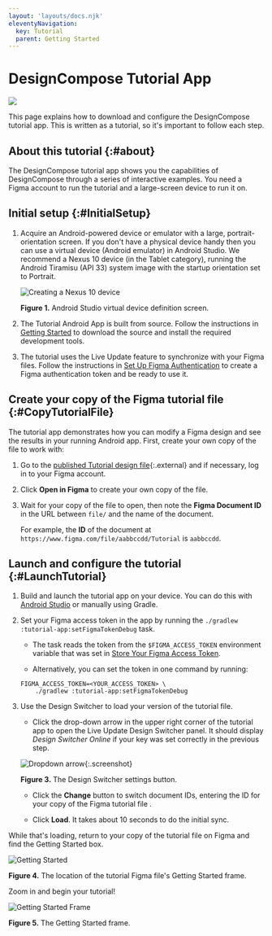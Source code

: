 ```yaml
---
layout: 'layouts/docs.njk'
eleventyNavigation:
  key: Tutorial
  parent: Getting Started
---
```



# DesignCompose Tutorial App

<img src="/img/tutorial-doc-2x.png">

This page explains how to download and configure the DesignCompose tutorial app.
This is written as a tutorial, so it's important to follow each step.

## About this tutorial {:#about}

The DesignCompose tutorial app shows you the capabilities of DesignCompose
through a series of interactive examples. You need a Figma account to run the
tutorial and a large-screen device to run it on.

## Initial setup {:#InitialSetup}

1.  Acquire an Android-powered device or emulator with a large,
    portrait-orientation screen. If you don't have a physical device handy then
    you can use a virtual device (Android emulator) in Android Studio. We
    recommend a Nexus 10 device (in the Tablet category), running the Android
    Tiramisu (API 33) system image with the startup orientation set to Portrait.

    ![Creating a Nexus 10
    device](/img/tablet-virt-dev.png)

    **Figure 1.** Android Studio virtual device definition screen.

1.  The Tutorial Android App is built from source. Follow the instructions in
    [Getting Started][1] to download the source and install the required
    development tools.

1.  The tutorial uses the Live Update feature to synchronize with your Figma
    files. Follow the instructions in [Set Up Figma Authentication][2] to create
    a Figma authentication token and be ready to use it.

## Create your copy of the Figma tutorial file {:#CopyTutorialFile}

The tutorial app demonstrates how you can modify a Figma design and see the
results in your running Android app. First, create your own copy of the file to
work with:

1.  Go to the [published Tutorial design file][3]{:.external} and if necessary,
    log in to your Figma account.

1.  Click **Open in Figma** to create your own copy of the file.

1.  Wait for your copy of the file to open, then note the **Figma Document ID**
    in the URL between `file/` and the name of the document.

    For example, the **ID** of the document at
    `https://www.figma.com/file/aabbccdd/Tutorial` is `aabbccdd`.

## Launch and configure the tutorial {:#LaunchTutorial}

1.  Build and launch the tutorial app on your device. You can do this with
    [Android Studio][4] or manually using Gradle.

1.  Set your Figma access token in the app by running the `./gradlew
    :tutorial-app:setFigmaTokenDebug` task.

    *   The task reads the token from the `$FIGMA_ACCESS_TOKEN` environment
        variable that was set in [Store Your Figma Access Token][5].

    *   Alternatively, you can set the token in one command by running:

    ```posix-terminal
    FIGMA_ACCESS_TOKEN=<YOUR_ACCESS_TOKEN> \
        ./gradlew :tutorial-app:setFigmaTokenDebug
    ```

1.  Use the Design Switcher to load your version of the tutorial file.

    *   Click the drop-down arrow in the upper right corner of the tutorial app
    to open the Live Update Design Switcher panel. It should display *Design
        Switcher Online* if your key was set correctly in the previous step.

    ![Dropdown arrow][6]{:.screenshot}

    **Figure 3.** The Design Switcher settings button.

    *   Click the **Change** button to switch document IDs, entering the ID for
    your copy of the Figma tutorial file .

    *   Click **Load**. It takes about 10 seconds to do the initial sync.

While that's loading, return to your copy of the tutorial file on Figma and find
the Getting Started box.

![Getting Started](/img/TutorialGettingStarted.png)

**Figure 4.** The location of the tutorial Figma file's Getting Started frame.

Zoom in and begin your tutorial!

![Getting Started Frame](/img/GettingStartedFrame.svg)

**Figure 5.** The Getting Started frame.

[1]: /docs/getting-started/index
[2]: /docs/live-update/setup
[3]: https://www.figma.com/community/file/1228110686419863535/Tutorial-for-Automotive-Design-for-Compose
[4]: https://developer.android.com/studio/run
[5]: /docs/live-update/setup#StoreFigmaToken
[6]: /img/LiveUpdateDropdown.png
